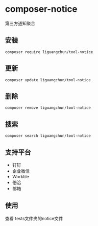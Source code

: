 # composer-notice
第三方通知聚合

## 安装
```
composer require liguangchun/tool-notice
```

## 更新
```
composer update liguangchun/tool-notice
```

## 删除
```
composer remove liguangchun/tool-notice
```

## 搜索
```
composer search liguangchun/tool-notice
```

## 支持平台
- 钉钉
- 企业微信
- Worktile
- 倍洽
- 邮箱

## 使用
查看 tests文件夹的notice文件
